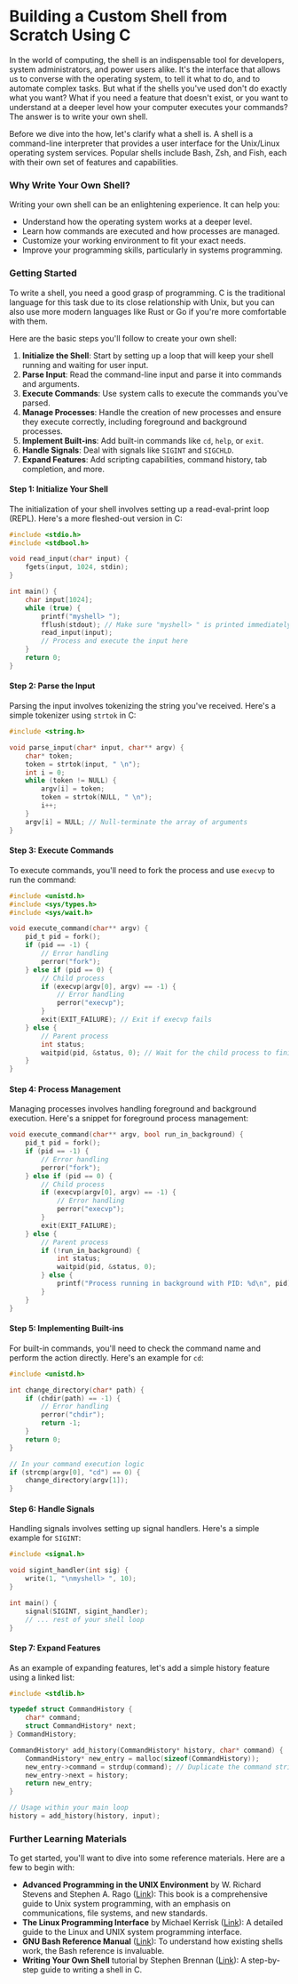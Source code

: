# Building a Custom Shell from Scratch Using C

In the world of computing, the shell is an indispensable tool for developers, system administrators, and power users alike. It's the interface that allows us to converse with the operating system, to tell it what to do, and to automate complex tasks. But what if the shells you've used don't do exactly what you want? What if you need a feature that doesn't exist, or you want to understand at a deeper level how your computer executes your commands? The answer is to write your own shell.

Before we dive into the how, let's clarify what a shell is. A shell is a command-line interpreter that provides a user interface for the Unix/Linux operating system services. Popular shells include Bash, Zsh, and Fish, each with their own set of features and capabilities.

### Why Write Your Own Shell?

Writing your own shell can be an enlightening experience. It can help you:

* Understand how the operating system works at a deeper level.
* Learn how commands are executed and how processes are managed.
* Customize your working environment to fit your exact needs.
* Improve your programming skills, particularly in systems programming.

### Getting Started

To write a shell, you need a good grasp of programming. C is the traditional language for this task due to its close relationship with Unix, but you can also use more modern languages like Rust or Go if you're more comfortable with them.

Here are the basic steps you'll follow to create your own shell:

1. **Initialize the Shell**: Start by setting up a loop that will keep your shell running and waiting for user input.
2. **Parse Input**: Read the command-line input and parse it into commands and arguments.
3. **Execute Commands**: Use system calls to execute the commands you've parsed.
4. **Manage Processes**: Handle the creation of new processes and ensure they execute correctly, including foreground and background processes.
5. **Implement Built-ins**: Add built-in commands like `cd`, `help`, or `exit`.
6. **Handle Signals**: Deal with signals like `SIGINT` and `SIGCHLD`.
7. **Expand Features**: Add scripting capabilities, command history, tab completion, and more.

#### Step 1: Initialize Your Shell

The initialization of your shell involves setting up a read-eval-print loop (REPL). Here's a more fleshed-out version in C:

```c
#include <stdio.h>
#include <stdbool.h>

void read_input(char* input) {
    fgets(input, 1024, stdin);
}

int main() {
    char input[1024];
    while (true) {
        printf("myshell> ");
        fflush(stdout); // Make sure "myshell> " is printed immediately
        read_input(input);
        // Process and execute the input here
    }
    return 0;
}
```

#### Step 2: Parse the Input

Parsing the input involves tokenizing the string you've received. Here's a simple tokenizer using `strtok` in C:

```c
#include <string.h>

void parse_input(char* input, char** argv) {
    char* token;
    token = strtok(input, " \n");
    int i = 0;
    while (token != NULL) {
        argv[i] = token;
        token = strtok(NULL, " \n");
        i++;
    }
    argv[i] = NULL; // Null-terminate the array of arguments
}
```

#### Step 3: Execute Commands

To execute commands, you'll need to fork the process and use `execvp` to run the command:

```c
#include <unistd.h>
#include <sys/types.h>
#include <sys/wait.h>

void execute_command(char** argv) {
    pid_t pid = fork();
    if (pid == -1) {
        // Error handling
        perror("fork");
    } else if (pid == 0) {
        // Child process
        if (execvp(argv[0], argv) == -1) {
            // Error handling
            perror("execvp");
        }
        exit(EXIT_FAILURE); // Exit if execvp fails
    } else {
        // Parent process
        int status;
        waitpid(pid, &status, 0); // Wait for the child process to finish
    }
}
```

#### Step 4: Process Management

Managing processes involves handling foreground and background execution. Here's a snippet for foreground process management:

```c
void execute_command(char** argv, bool run_in_background) {
    pid_t pid = fork();
    if (pid == -1) {
        // Error handling
        perror("fork");
    } else if (pid == 0) {
        // Child process
        if (execvp(argv[0], argv) == -1) {
            // Error handling
            perror("execvp");
        }
        exit(EXIT_FAILURE);
    } else {
        // Parent process
        if (!run_in_background) {
            int status;
            waitpid(pid, &status, 0);
        } else {
            printf("Process running in background with PID: %d\n", pid);
        }
    }
}
```

#### Step 5: Implementing Built-ins

For built-in commands, you'll need to check the command name and perform the action directly. Here's an example for `cd`:

```c
#include <unistd.h>

int change_directory(char* path) {
    if (chdir(path) == -1) {
        // Error handling
        perror("chdir");
        return -1;
    }
    return 0;
}

// In your command execution logic
if (strcmp(argv[0], "cd") == 0) {
    change_directory(argv[1]);
}
```

#### Step 6: Handle Signals

Handling signals involves setting up signal handlers. Here's a simple example for `SIGINT`:

```c
#include <signal.h>

void sigint_handler(int sig) {
    write(1, "\nmyshell> ", 10);
}

int main() {
    signal(SIGINT, sigint_handler);
    // ... rest of your shell loop
}
```

#### Step 7: Expand Features

As an example of expanding features, let's add a simple history feature using a linked list:

```c
#include <stdlib.h>

typedef struct CommandHistory {
    char* command;
    struct CommandHistory* next;
} CommandHistory;

CommandHistory* add_history(CommandHistory* history, char* command) {
    CommandHistory* new_entry = malloc(sizeof(CommandHistory));
    new_entry->command = strdup(command); // Duplicate the command string
    new_entry->next = history;
    return new_entry;
}

// Usage within your main loop
history = add_history(history, input);
```

### Further Learning Materials

To get started, you'll want to dive into some reference materials. Here are a few to begin with:

* **Advanced Programming in the UNIX Environment** by W. Richard Stevens and Stephen A. Rago ([Link](https://www.amazon.com/Advanced-Programming-UNIX-Environment-3rd/dp/0321637739)): This book is a comprehensive guide to Unix system programming, with an emphasis on communications, file systems, and new standards.
* **The Linux Programming Interface** by Michael Kerrisk ([Link](https://www.man7.org/tlpi/)): A detailed guide to the Linux and UNIX system programming interface.
* **GNU Bash Reference Manual** ([Link](https://www.gnu.org/software/bash/manual/)): To understand how existing shells work, the Bash reference is invaluable.
* **Writing Your Own Shell** tutorial by Stephen Brennan ([Link](https://brennan.io/2015/01/16/write-a-shell-in-c/)): A step-by-step guide to writing a shell in C.
